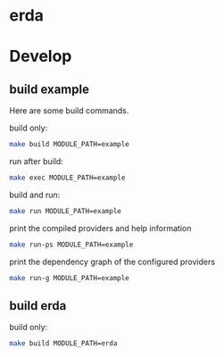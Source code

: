 # erda

# Develop
## build example
Here are some build commands.

build only:
```sh
make build MODULE_PATH=example
```

run after build:
```sh
make exec MODULE_PATH=example
```

build and run:
```sh
make run MODULE_PATH=example
```

print the compiled providers and help information
```sh
make run-ps MODULE_PATH=example
```

print the dependency graph of the configured providers
```sh
make run-g MODULE_PATH=example
```

## build erda
build only:
```sh
make build MODULE_PATH=erda
```